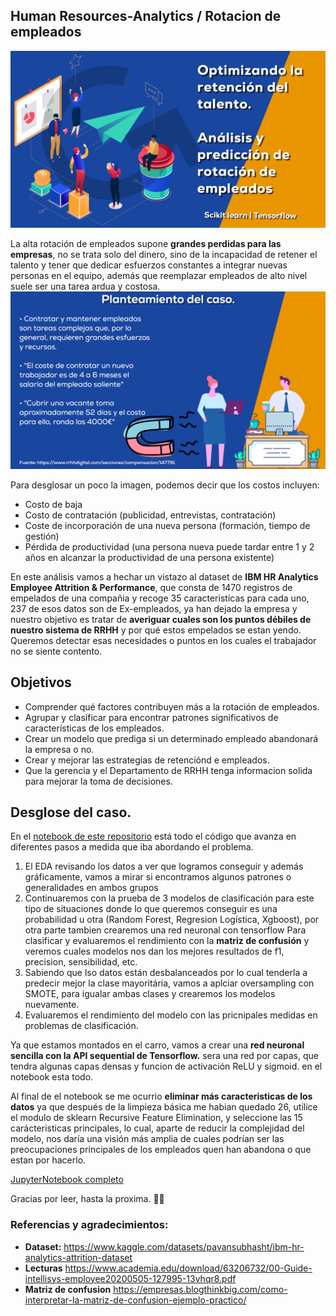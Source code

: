 ## Human Resources-Analytics / Rotacion de empleados
![Caso de estudio](media/img1.png)

La alta rotación de empleados supone **grandes perdidas para las empresas**, no se trata solo del dinero, sino de la incapacidad de retener el talento y tener que dedicar esfuerzos constantes a integrar nuevas personas en el equipo, además que reemplazar empleados de alto nivel suele ser una tarea ardua y costosa.
![Principales problemas de la rotacion](media/img2.png)

Para desglosar un poco la imagen, podemos decir que los costos incluyen:

- Costo de baja
- Costo de contratación (publicidad, entrevistas, contratación)
- Coste de incorporación de una nueva persona (formación, tiempo de gestión)
- Pérdida de productividad (una persona nueva puede tardar entre 1 y 2 años en alcanzar la productividad de una persona existente)

En este análisis vamos a hechar un vistazo al dataset de **IBM HR Analytics Employee Attrition & Performance**, que consta de 1470 registros de empelados de una compañia y recoge 35 caracteristicas para cada uno, 237 de esos datos son de Ex-empleados, ya han dejado la empresa y nuestro objetivo es tratar de **averiguar cuales son los puntos débiles de nuestro sistema de RRHH** y por qué estos empelados se estan yendo. Queremos detectar esas necesidades o puntos en los cuales el trabajador no se siente contento.

## Objetivos
- Comprender qué factores contribuyen más a la rotación de empleados.
- Agrupar y clasificar para encontrar patrones significativos de características de los empleados.
- Crear un modelo que prediga si un determinado empleado abandonará la empresa o no.
- Crear y mejorar las estrategias de retenciónd e empleados.
- Que la gerencia y el Departamento de RRHH tenga informacion solida para mejorar la toma de decisiones.

## Desglose del caso.

En el [notebook de este repositorio](https://github.com/ricardobrein/HR-Analytics-Rotacion-de-empleados/blob/main/Notebook-employee-retention-and-prediction.ipynb) está todo el código que avanza en diferentes pasos a medida que iba abordando el problema.
 
1. El EDA revisando los datos a ver que logramos conseguir y además gráficamente, vamos a mirar si encontramos algunos patrones o generalidades en ambos grupos
2. Continuaremos con la prueba de 3 modelos de clasificación para este tipo de situaciones donde lo que queremos conseguir es una probabilidad u otra (Random Forest, Regresion Logística, Xgboost), por otra parte tambien crearemos una red neuronal con tensorflow Para clasificar y evaluaremos el rendimiento con la **matriz de confusión** y veremos cuales modelos nos dan los mejores resultados de f1, precision, sensibilidad, etc.
3. Sabiendo que lso datos están desbalanceados por lo cual tenderla a predecir mejor la clase mayoritária, vamos a aplciar oversampling con SMOTE, para igualar ambas clases y crearemos los modelos nuevamente.
4. Evaluaremos el rendimiento del modelo con las pricnipales medidas en problemas de clasificación.

Ya que estamos montados en el carro, vamos a crear una **red neuronal sencilla con la API sequential de Tensorflow.** sera una red por capas, que tendra algunas capas densas y funcion de activación ReLU y sigmoid. en el notebook esta todo.

Al final de el notebook se me ocurrio **eliminar más caracteristicas de los datos** ya que después de la limpieza básica me habian quedado 26, utilice el modulo de sklearn Recursive Feature Elimination, y seleccione las 15 carácteristicas principales, lo cual, aparte de reducir la complejidad del modelo, nos daría una visión más amplia de cuales podrían ser las preocupaciones principales de los empleados quen han abandona o que estan por hacerlo.

[JupyterNotebook completo](https://github.com/ricardobrein/HR-Analytics-Rotacion-de-empleados/blob/main/Notebook-employee-retention-and-prediction.ipynb)

 Gracias por leer, hasta la proxima. 🙋‍♂️

 ### Referencias y agradecimientos:
- **Dataset:** https://www.kaggle.com/datasets/pavansubhasht/ibm-hr-analytics-attrition-dataset
- **Lecturas** https://www.academia.edu/download/63206732/00-Guide-intellisys-employee20200505-127995-13vhqr8.pdf
- **Matriz de confusion** https://empresas.blogthinkbig.com/como-interpretar-la-matriz-de-confusion-ejemplo-practico/

